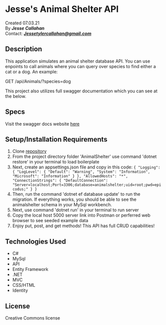 # Jesse's Animal Shelter API

Created 07.03.21</br>
By _**Jesse Callahan**_</br>
Contact: _**Jessetylercallahan@gmail.com**_</br>

## Description
This application simulates an animal shelter database API. You can use enpoints to call animals where you can query over species to find either a cat or a dog. An example:

GET /api/Animals/?species=dog

This project also utilizes full swagger documentation which you can see at the below.

## Specs



Visit the swagger docs website [here](https://app.swaggerhub.com/apis-docs/Epicodus63/animalshelter/0.1)

## Setup/Installation Requirements

1. Clone [repository](https://github.com/jessecallahan/AnimalShelter.Solution)
2. From the project directory folder 'AnimalShelter' use command 'dotnet restore' in your terminal to load boilerplate
3. Next, create an appsettings.json file and copy in this code: 
``{
  "Logging": {
    "LogLevel": {
      "Default": "Warning",
      "System": "Information",
      "Microsoft": "Information"
    }
  },
  "AllowedHosts": "*",
  "ConnectionStrings": {
    "DefaultConnection": "Server=localhost;Port=3306;database=animalshelter;uid=root;pwd=epicodus;"
  }
}``
4. Then, run the command 'dotnet ef database update' to run the migration. If everything works, you should be able to see the animalshelter schema in your MySql workbench.
4. Next, use command 'dotnet run' in your terminal to run server
5. Copy the local host 5000 server link into Postman or perferred web browser to see seeded example data
6. Enjoy put, post, and get methods! This API has full CRUD capabilities!

## Technologies Used
* C#
* MySql
* API
* Entity Framework
* .NET
* MVC
* CSS/HTML
* Identity

## License
Creative Commons license 


